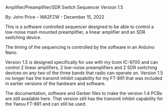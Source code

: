 Amplifier/Preamplifier/SDR Switch Sequencer Version 1.5

By: John Price – WA2FZW - December 15, 2022

This is a software controlled sequencer designed to be able
to control a low-noise mast-mounted preamplifier, a linear
amplifier and an SDR switching device.

The timing of the sequencing is controlled by the software
in an Arduino Nano.

Version 1.5 is designed specifically for use with my Icom
IC-9700 and can control 2 linear amplifiers, 2 low-noise
preamplifiers and 2 SDR switching devices on any two of
the three bands that radio can operate on. Version 1.5 no
longer has the transmit inhibit capability for my FT-891
that was included in earlier versions of the hardware and
software.

The documentation, software and Gerber files to make the
version 1.4 PCBs are still available here. That version
still has the transmit inhibit capability for the Yaesu
FT-891 and can still be used.
